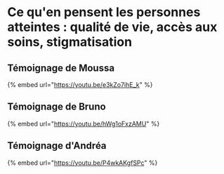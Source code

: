 # Ce qu'en pensent les personnes atteintes : qualité de vie, accès aux soins, stigmatisation

## Témoignage de Moussa

{% embed url="https://youtu.be/e3kZo7ihE_k" %}

## Témoignage de Bruno

{% embed url="https://youtu.be/hWg1oFxzAMU" %}

## Témoignage d'Andréa

{% embed url="https://youtu.be/P4wkAKgfSPc" %}
